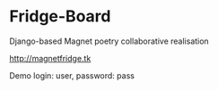 # Fridge-Board
Django-based Magnet poetry collaborative realisation

http://magnetfridge.tk

Demo login: user, password: pass
